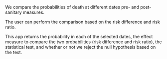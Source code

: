
We compare the probabilities of death at different dates pre- and post- sanitary measures.      

The user can perform the comparison based on the risk difference and risk ratio.          

This app returns the probability in each of the selected dates, the effect measure to compare the two probabilities (risk difference and risk ratio), the statistical test, and whether or not we reject the null hypothesis based on the test.        